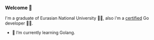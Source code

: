 ### Welcome 👋

I'm a graduate of Eurasian National University 👨‍🎓, also i'm a [certified](https://alem.school/certificates/alumni/muratovdias) Go developer 👨‍💻.
- 🌱 I’m currently learning Golang.
<!--
**muratovdias/muratovdias** is a ✨ _special_ ✨ repository because its `README.md` (this file) appears on your GitHub profile.

Here are some ideas to get you started:

- 🔭 I’m currently working on ...
- 🌱 I’m currently learning ...
- 👯 I’m looking to collaborate on ...
- 🤔 I’m looking for help with ...
- 💬 Ask me about ...
- 📫 How to reach me: ...
- 😄 Pronouns: ...
- ⚡ Fun fact: ...
-->
